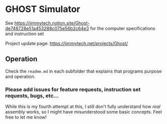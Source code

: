 # GHOST Simulator
See https://jimmytech.notion.site/Ghost-de748728e51a453288c075e56b2c64e3 for the computer specifications and instruction set

Project update page: https://jimmytech.net/projects/Ghost/

## Operation
Check the `readme.md` in each subfolder that explains that programs purpose and operation.

### Please add issues for feature requests, instruction set requests, bugs, etc...
While this is my fourth attempt at this, I still don't fully understand how _real_ assembly works, so I might have misunderstood some basic concepts. Feel free to let me know!
